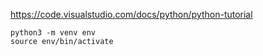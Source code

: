 https://code.visualstudio.com/docs/python/python-tutorial

```
python3 -m venv env
source env/bin/activate
```